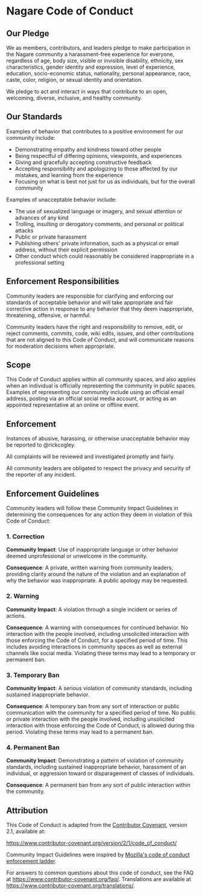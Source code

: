 # Nagare Code of Conduct

## Our Pledge

We as members, contributors, and leaders pledge to make participation in the Nagare community a harassment-free
experience for everyone, regardless of age, body size, visible or invisible disability, ethnicity, sex characteristics,
gender identity and expression, level of experience, education, socio-economic status, nationality, personal appearance,
race, caste, color, religion, or sexual identity and orientation.

We pledge to act and interact in ways that contribute to an open, welcoming, diverse, inclusive, and healthy community.

## Our Standards

Examples of behavior that contributes to a positive environment for our community include:

- Demonstrating empathy and kindness toward other people
- Being respectful of differing opinions, viewpoints, and experiences
- Giving and gracefully accepting constructive feedback
- Accepting responsibility and apologizing to those affected by our mistakes, and learning from the experience
- Focusing on what is best not just for us as individuals, but for the overall community

Examples of unacceptable behavior include:

- The use of sexualized language or imagery, and sexual attention or advances of any kind
- Trolling, insulting or derogatory comments, and personal or political attacks
- Public or private harassment
- Publishing others' private information, such as a physical or email address, without their explicit permission
- Other conduct which could reasonably be considered inappropriate in a professional setting

## Enforcement Responsibilities

Community leaders are responsible for clarifying and enforcing our standards of acceptable behavior and will take
appropriate and fair corrective action in response to any behavior that they deem inappropriate, threatening, offensive,
or harmful.

Community leaders have the right and responsibility to remove, edit, or reject comments, commits, code, wiki edits,
issues, and other contributions that are not aligned to this Code of Conduct, and will communicate reasons for
moderation decisions when appropriate.

## Scope

This Code of Conduct applies within all community spaces, and also applies when an individual is officially representing
the community in public spaces. Examples of representing our community include using an official email address, posting
via an official social media account, or acting as an appointed representative at an online or offline event.

## Enforcement

Instances of abusive, harassing, or otherwise unacceptable behavior may be reported to @rickcogley.

All complaints will be reviewed and investigated promptly and fairly.

All community leaders are obligated to respect the privacy and security of the reporter of any incident.

## Enforcement Guidelines

Community leaders will follow these Community Impact Guidelines in determining the consequences for any action they deem
in violation of this Code of Conduct:

### 1. Correction

**Community Impact**: Use of inappropriate language or other behavior deemed unprofessional or unwelcome in the
community.

**Consequence**: A private, written warning from community leaders, providing clarity around the nature of the violation
and an explanation of why the behavior was inappropriate. A public apology may be requested.

### 2. Warning

**Community Impact**: A violation through a single incident or series of actions.

**Consequence**: A warning with consequences for continued behavior. No interaction with the people involved, including
unsolicited interaction with those enforcing the Code of Conduct, for a specified period of time. This includes avoiding
interactions in community spaces as well as external channels like social media. Violating these terms may lead to a
temporary or permanent ban.

### 3. Temporary Ban

**Community Impact**: A serious violation of community standards, including sustained inappropriate behavior.

**Consequence**: A temporary ban from any sort of interaction or public communication with the community for a specified
period of time. No public or private interaction with the people involved, including unsolicited interaction with those
enforcing the Code of Conduct, is allowed during this period. Violating these terms may lead to a permanent ban.

### 4. Permanent Ban

**Community Impact**: Demonstrating a pattern of violation of community standards, including sustained inappropriate
behavior, harassment of an individual, or aggression toward or disparagement of classes of individuals.

**Consequence**: A permanent ban from any sort of public interaction within the community.

## Attribution

This Code of Conduct is adapted from the [Contributor Covenant](https://www.contributor-covenant.org/), version 2.1,
available at:

<https://www.contributor-covenant.org/version/2/1/code_of_conduct/>

Community Impact Guidelines were inspired by
[Mozilla's code of conduct enforcement ladder](https://github.com/mozilla/inclusion).

For answers to common questions about this code of conduct, see the FAQ at <https://www.contributor-covenant.org/faq/>.
Translations are available at <https://www.contributor-covenant.org/translations/>.
